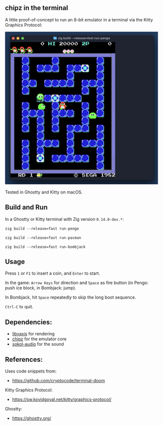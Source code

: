 ## chipz in the terminal

A little proof-of-concept to run an 8-bit emulator in a terminal
via the Kitty Graphics Protocol:

![image](screenshots/pengo_kitty.webp)

Tested in Ghostty and Kitty on macOS.

## Build and Run

In a Ghostty or Kitty terminal with Zig version `0.14.0-dev.*`:

```
zig build --release=fast run-pengo
```
```
zig build --release=fast run-pacman
```
```
zig build --release=fast run-bombjack
```

## Usage

Press `1` or `F1` to insert a coin, and `Enter` to start.

In the game: `Arrow Keys` for direction and `Space` as fire button
(in Pengo: push ice block, in Bombjack: jump).

In Bombjack, hit `Space` repeatedly to skip the long boot sequence.

`Ctrl-C` to quit.

## Dependencies:

- [libvaxis](https://github.com/rockorager/libvaxis) for rendering
- [chipz](https://github.com/floooh/chipz) for the emulator core
- [sokol-audio](https://github.com/floooh/sokol-zig) for the sound

## References:

Uses code snippets from:

- https://github.com/cryptocode/terminal-doom

Kitty Graphics Protocol:

- https://sw.kovidgoyal.net/kitty/graphics-protocol/

Ghostty:

- https://ghostty.org/
